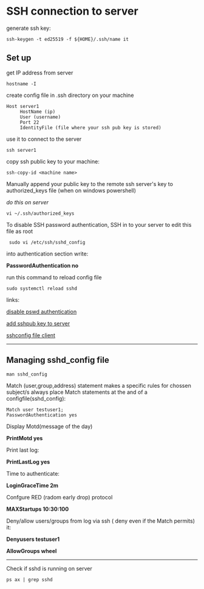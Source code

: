 # SSH connection to server


generate ssh key:

```
ssh-keygen -t ed25519 -f ${HOME}/.ssh/name it 
```



## Set up
get IP address from server

```
hostname -I
```
create config file in .ssh directory on your machine

```
Host server1
     HostName (ip)
     User (username)
     Port 22
     IdentityFile (file where your ssh pub key is stored)
```
 use it to connect to the server
```
ssh server1
```
copy ssh public key to your machine:
```
ssh-copy-id <machine name>
```

 Manually append your public key to the remote ssh server's
 key to authorized_keys file (when on windows powershell)

*do this on server* 
```
vi ~/.ssh/authorized_keys
```
To disable SSH password authentication, SSH in to your server to edit this file as root

```
 sudo vi /etc/ssh/sshd_config
```
into authentication section write:

 **PasswordAuthentication no**

run this command to reload config file

```
sudo systemctl reload sshd 
```

links:

[disable pswd authentication](https://serverpilot.io/docs/how-to-disable-ssh-password-authentication/)

[add sshpub key to server](https://www.simplified.guide/ssh/copy-public-key)

[sshconfig file client](https://www.cyberciti.biz/faq/create-ssh-config-file-on-linux-unix/)

---

## Managing sshd_config file

`man sshd_config`

Match (user,group,address) statement makes a specific rules for chossen subject/s
always place Match statements at the and of a configfile(sshd_config):
```
Match user testuser1;
PasswordAuthentication yes
```
Display Motd(message of the day)

**PrintMotd yes**

Print last log:

**PrintLastLog yes**

Time to authenticate:

**LoginGraceTime 2m**

Confgure RED (radom early drop) protocol

**MAXStartups 10:30:100**

Deny/allow users/groups from log via ssh ( deny even if the Match permits) it:

**Denyusers testuser1**

**AllowGroups wheel**




---
Check if sshd is running on server
```
ps ax | grep sshd
```

